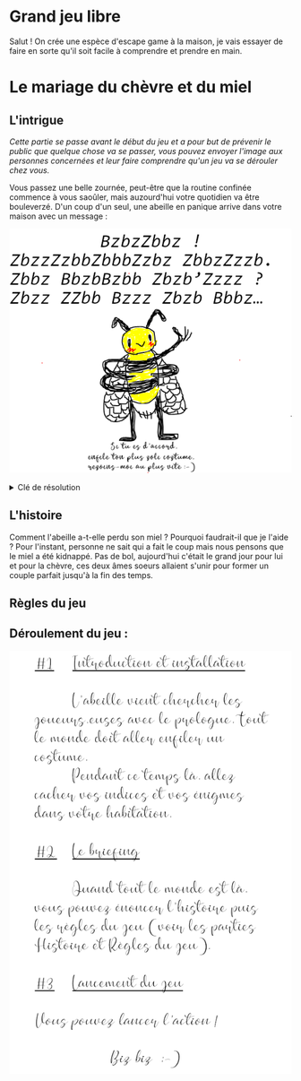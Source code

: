 # Grand jeu libre
Salut ! On crée une espèce d'escape game à la maison, je vais essayer de faire en sorte qu'il soit facile à comprendre et prendre en main.

# Le mariage du chèvre et du miel

## L'intrigue 

*Cette partie se passe avant le début du jeu et a pour but de prévenir le public que quelque chose va se passer, vous pouvez envoyer l'image aux personnes concernées et leur faire comprendre qu'un jeu va se dérouler chez vous.*

Vous passez une belle zournée, peut-être que la routine confinée commence à vous saoûler, mais auzourd'hui votre quotidien va être bouleverzé.
D'un coup d'un seul, une abeille en panique arrive dans votre maison avec un message :

![](./img/prologue.png)

<details>
  <summary>Clé de résolution</summary>
  
  ![](./img/clé_résolution1.png)
  
</details>


## L'histoire

Comment l'abeille a-t-elle perdu son miel ? Pourquoi faudrait-il que je l'aide ? 
Pour l'instant, personne ne sait qui a fait le coup mais nous pensons que le miel a été kidnappé. Pas de bol, aujourd'hui c'était le grand jour pour lui et pour la chèvre, ces deux âmes soeurs allaient s'unir pour former un couple parfait jusqu'à la fin des temps.

## Règles du jeu


## Déroulement du jeu :

![](./img/déroulé.png)
